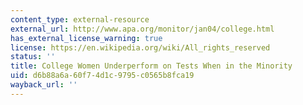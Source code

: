 ```yaml
---
content_type: external-resource
external_url: http://www.apa.org/monitor/jan04/college.html
has_external_license_warning: true
license: https://en.wikipedia.org/wiki/All_rights_reserved
status: ''
title: College Women Underperform on Tests When in the Minority
uid: d6b88a6a-60f7-4d1c-9795-c0565b8fca19
wayback_url: ''
---
```

